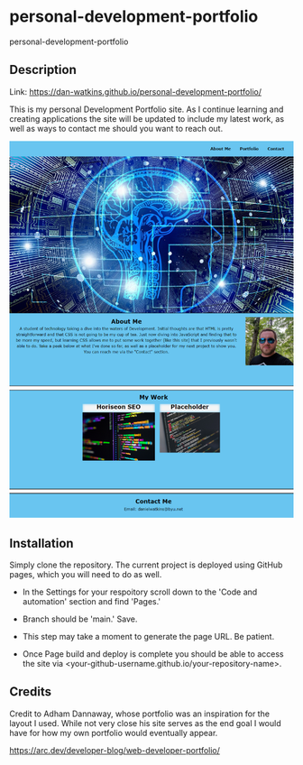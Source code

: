 # personal-development-portfolio
personal-development-portfolio

## Description
Link: https://dan-watkins.github.io/personal-development-portfolio/ 

This is my personal Development Portfolio site. As I continue learning and creating applications the site will be updated to include my latest work, as well as ways to contact me should you want to reach out.

![Personal-Portfolio](./assets/images/personal-portfolio.png)

## Installation
Simply clone the repository. The current project is deployed using GitHub pages, which you will need to do as well.

* In the Settings for your respoitory scroll down to the 'Code and automation' section and find 'Pages.'

* Branch should be 'main.' Save.

* This step may take a moment to generate the page URL. Be patient.

* Once Page build and deploy is complete you should be able to access the site via <your-github-username.github.io/your-repository-name>.

## Credits
Credit to Adham Dannaway, whose portfolio was an inspiration for the layout I used. While not very close his site serves as the end goal I would have for how my own portfolio would eventually appear.

https://arc.dev/developer-blog/web-developer-portfolio/